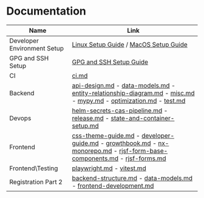 # Documentation

| Name                        | Link                                                                                                                                                                                                                                                                                                                      |
| --------------------------- | ------------------------------------------------------------------------------------------------------------------------------------------------------------------------------------------------------------------------------------------------------------------------------------------------------------------------- |
| Developer Environment Setup | [Linux Setup Guide](./developer-environment-setup-linux-os.md) / [MacOS Setup Guide](./developer-environment-setup-mac-os.md)                                                                                                                                                                                             |
| GPG and SSH Setup           | [GPG and SSH Setup Guide](./gpg-ssh-setup-guide.md)                                                                                                                                                                                                                                                                       |
| CI                          | [ci.md](./ci.md)                                                                                                                                                                                                                                                                                                          |
| Backend                     | [api-design.md](./backend/api-design.md) - [data-models.md](./backend/data-models.md) - [entity-relationship-diagram.md](./backend/entity-relationship-diagram.md) - [misc.md](./backend/misc.md) - [mypy.md](./backend/mypy.md) - [optimization.md](./backend/optimization.md) - [test.md](./backend/test.md)            |
| Devops                      | [helm-secrets-cas-pipeline.md](./devops/helm-secrets-cas-pipeline.md) - [release.md](./devops/release.md) - [state-and-container-setup.md](./devops/state-and-container-setup.md)                                                                                                                                         |
| Frontend                    | [css-theme-guide.md](./frontend/css-theme-guide.md) - [developer-guide.md](./frontend/developer-guide.md) - [growthbook.md](./frontend/growthbook.md) - [nx-monorepo.md](./frontend/nx-monorepo.md) - [rjsf-form-base-components.md](./frontend/rjsf-form-base-components.md) - [rjsf-forms.md](./frontend/rjsf-forms.md) |
| Frontend\Testing            | [playwright.md](./frontend/testing/playwright.md) - [vitest.md](./frontend/testing/vitest.md)                                                                                                                                                                                                                             |
| Registration Part 2         | [backend-structure.md](./registration_part_2/backend-structure.md) - [data-models.md](./registration_part_2/data-models.md) - [frontend-development.md](./registration_part_2/frontend-development.md)                                                                                                                    |
